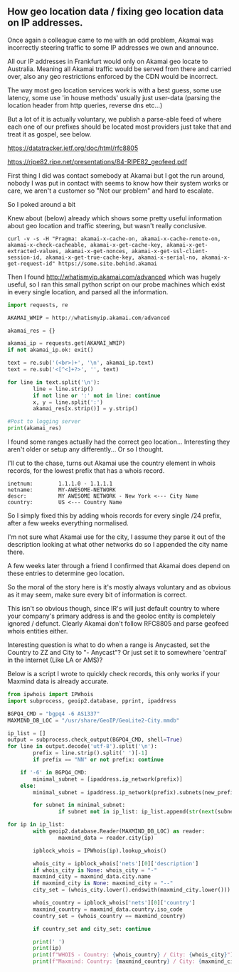 ## How geo location data / fixing geo location data on IP addresses.

Once again a colleague came to me with an odd problem, Akamai was incorrectly steering traffic to some IP addresses we own and announce.

All our IP addresses in Frankfurt would only on Akamai geo locate to Australia. Meaning all Akamai traffic would be served from there and carried over, also any geo restrictions enforced by the CDN would be incorrect.

The way most geo location services work is with a best guess, some use latency, some use 'in house methods' usually just user-data (parsing the location header from http queries, reverse dns etc...)

But a lot of it is actually voluntary, we publish a parse-able feed of where each one of our prefixes should be located most providers just take that and treat it as gospel, see below.

https://datatracker.ietf.org/doc/html/rfc8805

https://ripe82.ripe.net/presentations/84-RIPE82_geofeed.pdf

First thing I did was contact somebody at Akamai but I got the run around, nobody I was put in contact with seems to know how their system works or care, we aren't a customer so "Not our problem" and hard to escalate.

So I poked around a bit

Knew about (below) already which shows some pretty useful information about geo location and traffic steering, but wasn't really conclusive.

```curl -v -s -H "Pragma: akamai-x-cache-on, akamai-x-cache-remote-on, akamai-x-check-cacheable, akamai-x-get-cache-key, akamai-x-get-extracted-values, akamai-x-get-nonces, akamai-x-get-ssl-client-session-id, akamai-x-get-true-cache-key, akamai-x-serial-no, akamai-x-get-request-id" https://some.site.behind.akamai```

Then I found http://whatismyip.akamai.com/advanced which was hugely useful, so I ran this small python script on our probe machines which exist in every single location, and parsed all the information.

```python
import requests, re

AKAMAI_WMIP = http://whatismyip.akamai.com/advanced

akamai_res = {}

akamai_ip = requests.get(AKAMAI_WMIP)
if not akamai_ip.ok: exit()

text = re.sub('(<br>)+', '\n', akamai_ip.text)
text = re.sub('<[^<]+?>', '', text)

for line in text.split('\n'):
        line = line.strip()
        if not line or ':' not in line: continue
        x, y = line.split(':')
        akamai_res[x.strip()] = y.strip()

#Post to logging server
print(akamai_res)
```

I found some ranges actually had the correct geo location... Interesting they aren't older or setup any differently... Or so I thought.

I'll cut to the chase, turns out Akamai use the country element in whois records, for the lowest prefix that has a whois record.

```
inetnum:        1.1.1.0 - 1.1.1.1
netname:        MY-AWESOME-NETWORK
descr:          MY AWESOME NETWORK - New York <--- City Name
country:        US <--- Country Name
```

So I simply fixed this by adding whois records for every single /24 prefix, after a few weeks everything normalised.

I'm not sure what Akamai use for the city, I assume they parse it out of the description looking at what other networks do so I appended the city name there.

A few weeks later through a friend I confirmed that Akamai does depend on these entries to determine geo location.

So the moral of the story here is it's mostly always voluntary and as obvious as it may seem, make sure every bit of information is correct.

This isn't so obvious though, since IR's will just default country to where your company's primary address is and the geoloc entity is completely ignored / defunct. Clearly Akamai don't follow RFC8805 and parse geofeed whois entities either.

Interesting question is what to do when a range is Anycasted, set the Country to ZZ and City to "- Anycast"? Or just set it to somewhere 'central' in the internet (Like LA or AMS)?

Below is a script I wrote to quickly check records, this only works if your Maxmind data is already accurate.

```python
from ipwhois import IPWhois
import subprocess, geoip2.database, pprint, ipaddress

BGPQ4_CMD = "bgpq4 -6 AS1337"
MAXMIND_DB_LOC = "/usr/share/GeoIP/GeoLite2-City.mmdb"

ip_list = []
output = subprocess.check_output(BGPQ4_CMD, shell=True)
for line in output.decode('utf-8').split('\n'):
        prefix = line.strip().split(' ')[-1]
        if prefix == "NN" or not prefix: continue

	if '-6' in BGPQ4_CMD:
		minimal_subnet = [ipaddress.ip_network(prefix)]
	else:
		minimal_subnet = ipaddress.ip_network(prefix).subnets(new_prefix=24)

        for subnet in minimal_subnet:
                if subnet not in ip_list: ip_list.append(str(next(subnet.hosts())))

for ip in ip_list:
        with geoip2.database.Reader(MAXMIND_DB_LOC) as reader:
                maxmind_data = reader.city(ip)

        ipblock_whois = IPWhois(ip).lookup_whois()

        whois_city = ipblock_whois['nets'][0]['description']
        if whois_city is None: whois_city = "-"
        maxmind_city = maxmind_data.city.name
        if maxmind_city is None: maxmind_city = "--"
        city_set = (whois_city.lower().endswith(maxmind_city.lower()))

        whois_country = ipblock_whois['nets'][0]['country']
        maxmind_country = maxmind_data.country.iso_code
        country_set = (whois_country == maxmind_country)

        if country_set and city_set: continue

        print(' ')
        print(ip)
        print(f"WHOIS - Country: {whois_country} / City: {whois_city}")
        print(f"Maxmind: Country: {maxmind_country} / City: {maxmind_city}")
```
